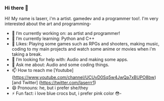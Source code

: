 ### Hi there 👋

Hi!
My name is laserr, i'm a artist. gamedev and a programmer too!.
I'm very interested about the art and programming-

- 🔭 I’m currently working on: as artist and programmer!
- 🌱 I’m currently learning: Python and C++
- 💖 Likes: Playing some games such as RPGs and shooters, making music, coding to my main projects and watch some anime or movies when i'm taking a break.
- 🤔 I’m looking for help with: Audio and making some apps.
- 💬 Ask me about: Audio and some coding things.
- 📫 How to reach me [Youtube] (https://www.youtube.com/channel/UCUvD0Sq5w4JwQa7xBUPO8bw) [and Twitter] (https://twitter.com/laserrr1)
- 😄 Pronouns: he, but i prefer she/they 
- ⚡ Fun fact: i love blue crocs but, i prefer pink color 😳-
